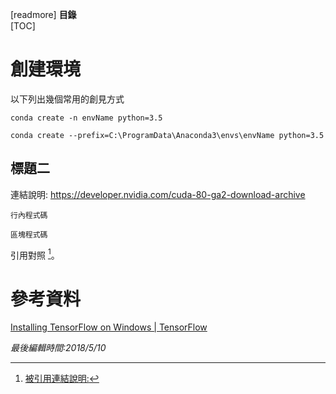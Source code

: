 [readmore]
**目錄**  
[TOC]
# 創建環境
以下列出幾個常用的創見方式
```shell
conda create -n envName python=3.5
```

```shell
conda create --prefix=C:\ProgramData\Anaconda3\envs\envName python=3.5
```
## 標題二
連結說明: <https://developer.nvidia.com/cuda-80-ga2-download-archive>

`行內程式碼`

```shell
區塊程式碼
```

引用對照 [^1]。

# 參考資料
[Installing TensorFlow on Windows | TensorFlow](https://www.tensorflow.org/install/install_windows)

[^1]: [被引用連結說明:](http://tieba.baidu.com/p/4565248851)

*最後編輯時間:2018/5/10*

<!--tags:
-->
<!--stackedit_data:
eyJoaXN0b3J5IjpbMTMxMjc4MTA5Ml19
-->
